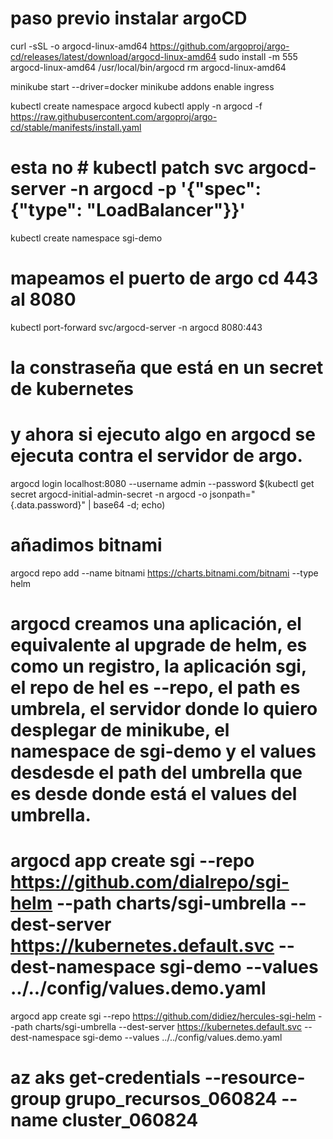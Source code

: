
# paso previo instalar argoCD
curl -sSL -o argocd-linux-amd64 https://github.com/argoproj/argo-cd/releases/latest/download/argocd-linux-amd64
sudo install -m 555 argocd-linux-amd64 /usr/local/bin/argocd
rm argocd-linux-amd64


minikube start --driver=docker
minikube addons enable ingress


kubectl create namespace argocd
kubectl apply -n argocd -f https://raw.githubusercontent.com/argoproj/argo-cd/stable/manifests/install.yaml
#  esta no # kubectl patch svc argocd-server -n argocd -p '{"spec": {"type": "LoadBalancer"}}'

kubectl create namespace sgi-demo

# mapeamos el puerto de argo cd 443 al 8080
kubectl port-forward svc/argocd-server -n argocd 8080:443


# la constraseña que está en un secret de kubernetes
# y ahora si ejecuto algo en argocd se ejecuta contra el servidor de argo.
argocd login localhost:8080 --username admin --password $(kubectl get secret argocd-initial-admin-secret -n argocd -o jsonpath="{.data.password}" | base64 -d; echo)

# añadimos bitnami
argocd repo add --name bitnami https://charts.bitnami.com/bitnami --type helm


# argocd creamos una aplicación, el equivalente al upgrade de helm, es como un registro, la aplicación sgi, el repo de hel es --repo, el path es umbrela, el servidor donde lo quiero desplegar de minikube, el namespace de sgi-demo y el values desdesde el path del umbrella que es desde donde está el values del umbrella.

# argocd app create sgi --repo https://github.com/dialrepo/sgi-helm --path charts/sgi-umbrella --dest-server https://kubernetes.default.svc --dest-namespace sgi-demo --values ../../config/values.demo.yaml

argocd app create sgi --repo https://github.com/didiez/hercules-sgi-helm --path charts/sgi-umbrella --dest-server https://kubernetes.default.svc --dest-namespace sgi-demo --values ../../config/values.demo.yaml




# az aks get-credentials --resource-group grupo_recursos_060824 --name cluster_060824
